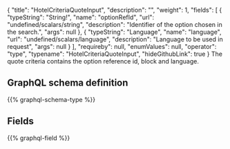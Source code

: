 {
  "title": "HotelCriteriaQuoteInput",
  "description": "",
  "weight": 1,
  "fields": [
    {
      "typeString": "String!",
      "name": "optionRefId",
      "url": "undefined/scalars/string",
      "description": "Identifier of the option chosen in the search.",
      "args": null
    },
    {
      "typeString": "Language",
      "name": "language",
      "url": "undefined/scalars/language",
      "description": "Language to be used in request",
      "args": null
    }
  ],
  "requireby": null,
  "enumValues": null,
  "operator": "type",
  "typename": "HotelCriteriaQuoteInput",
  "hideGithubLink": true
}
The quote criteria contains the option reference id, block and language.
## GraphQL schema definition

{{% graphql-schema-type %}}

## Fields

{{% graphql-field %}}
